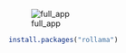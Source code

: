 
<figure>
<img
src="https://github.com/reijmerniek/OllamaShinyApp/assets/59099643/672e804c-3c39-4634-8dfc-9194300250a6"
alt="full_app" />
<figcaption aria-hidden="true">full_app</figcaption>
</figure>

<!-- README.md is generated from README.Rmd. Please edit that file -->

``` r
install.packages("rollama")
```
